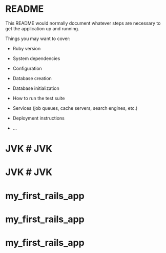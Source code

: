 # README

This README would normally document whatever steps are necessary to get the
application up and running.

Things you may want to cover:

* Ruby version

* System dependencies

* Configuration

* Database creation

* Database initialization

* How to run the test suite

* Services (job queues, cache servers, search engines, etc.)

* Deployment instructions

* ...
# JVK # JVK
# JVK # JVK
# my_first_rails_app
# my_first_rails_app
# my_first_rails_app
